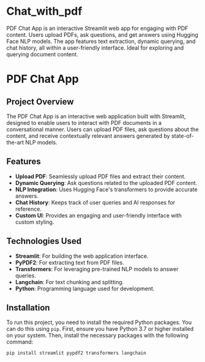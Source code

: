 # Chat_with_pdf
PDF Chat App is an interactive Streamlit web app for engaging with PDF content. Users upload PDFs, ask questions, and get answers using Hugging Face NLP models. The app features text extraction, dynamic querying, and chat history, all within a user-friendly interface. Ideal for exploring and querying document content.
# PDF Chat App

## Project Overview

The PDF Chat App is an interactive web application built with Streamlit, designed to enable users to interact with PDF documents in a conversational manner. Users can upload PDF files, ask questions about the content, and receive contextually relevant answers generated by state-of-the-art NLP models.

## Features

- **Upload PDF**: Seamlessly upload PDF files and extract their content.
- **Dynamic Querying**: Ask questions related to the uploaded PDF content.
- **NLP Integration**: Uses Hugging Face's transformers to provide accurate answers.
- **Chat History**: Keeps track of user queries and AI responses for reference.
- **Custom UI**: Provides an engaging and user-friendly interface with custom styling.

## Technologies Used

- **Streamlit**: For building the web application interface.
- **PyPDF2**: For extracting text from PDF files.
- **Transformers**: For leveraging pre-trained NLP models to answer queries.
- **Langchain**: For text chunking and splitting.
- **Python**: Programming language used for development.

## Installation

To run this project, you need to install the required Python packages. You can do this using `pip`. First, ensure you have Python 3.7 or higher installed on your system. Then, install the necessary packages with the following command:

```bash
pip install streamlit pypdf2 transformers langchain
